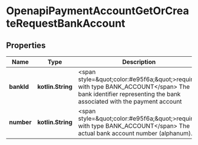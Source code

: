 
# OpenapiPaymentAccountGetOrCreateRequestBankAccount

## Properties
Name | Type | Description | Notes
------------ | ------------- | ------------- | -------------
**bankId** | **kotlin.String** | &lt;span style&#x3D;\&quot;color:#e95f6a;\&quot;&gt;required with type BANK_ACCOUNT&lt;/span&gt;  The bank identifier representing the bank associated with the payment account |  [optional]
**number** | **kotlin.String** | &lt;span style&#x3D;\&quot;color:#e95f6a;\&quot;&gt;required with type BANK_ACCOUNT&lt;/span&gt;  The actual bank account number (alphanum). |  [optional]



